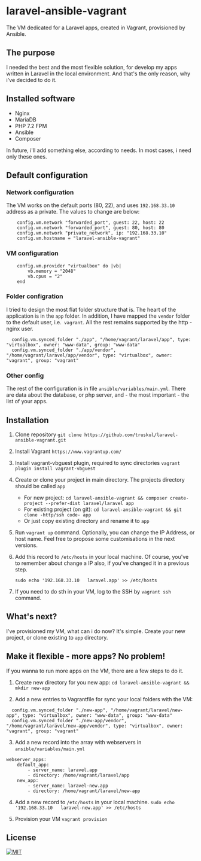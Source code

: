 # laravel-ansible-vagrant
The VM dedicated for a Laravel apps, created in Vagrant, provisioned by Ansible.

## The purpose
I needed the best and the most flexible solution, for develop my apps written in Laravel in the local environment. And that's the only reason, why i've decided to do it.

## Installed software
- Nginx
- MariaDB
- PHP 7.2 FPM
- Ansible
- Composer

In future, i'll add something else, according to needs. In most cases, i need only these ones.

## Default configuration

### Network configuration
The VM works on the default ports (80, 22), and uses `192.168.33.10` address as a private. The values to change are below:
```
    config.vm.network "forwarded_port", guest: 22, host: 22
    config.vm.network "forwarded_port", guest: 80, host: 80
    config.vm.network "private_network", ip: "192.168.33.10"
    config.vm.hostname = "laravel-ansible-vagrant"
```
### VM configuration
```
    config.vm.provider "virtualbox" do |vb|
        vb.memory = "2048"
        vb.cpus = "2"
    end
```

### Folder configration
I tried to design the most flat folder structure that is. The heart of the application is in the `app` folder. In addition, I have mapped the `vendor` folder to the default user, i.e.` vagrant`. All the rest remains supported by the http - nginx user.
```
  config.vm.synced_folder "./app", "/home/vagrant/laravel/app", type: "virtualbox", owner: "www-data", group: "www-data"
  config.vm.synced_folder "./app/vendor", "/home/vagrant/laravel/app/vendor", type: "virtualbox", owner: "vagrant", group: "vagrant"
```

### Other config
The rest of the configuration is in file `ansible/variables/main.yml`. There are data about the database, or php server, and - the most important - the list of your apps.

## Installation

1. Clone repository
`git clone https://github.com/truskul/laravel-ansible-vagrant.git`

2. Install Vagrant
`https://www.vagrantup.com/`

3. Install vagrant-vbguest plugin, required to sync directories
`vagrant plugin install vagrant-vbguest`

4. Create or clone your project in main directory. The projects directory should be called `app`
    - For new project:
    `cd laravel-ansible-vagrant && composer create-project --prefer-dist laravel/laravel app`
    - For existing project (on git):
    `cd laravel-ansible-vagrant && git clone -http/ssh code- app`
    - Or just copy existing directory and rename it to `app`
4. Run `vagrant up` command. Optionally, you can change the IP Address, or host name. Feel free to propose some customisations in the next versions. 

5. Add this record to `/etc/hosts` in your local machine. Of course, you've to remember about change a IP also, if you've changed it in a previous step.

    `sudo echo '192.168.33.10   laravel.app' >> /etc/hosts`

6. If you need to do sth in your VM, log to the SSH by `vagrant ssh` command.

## What's next?
I've provisioned my VM, what can i do now? It's simple. Create your new project, or clone existing to `app` directory.

## Make it flexible - more apps? No problem!
If you wanna to run more apps on the VM, there are a few steps to do it.

1. Create new directory for you new app:
`cd laravel-ansible-vagrant && mkdir new-app`

2. Add a new entries to Vagrantfile for sync your local folders with the VM:
```
  config.vm.synced_folder "./new-app", "/home/vagrant/laravel/new-app", type: "virtualbox", owner: "www-data", group: "www-data"
  config.vm.synced_folder "./new-app/vendor", "/home/vagrant/laravel/new-app/vendor", type: "virtualbox", owner: "vagrant", group: "vagrant"
```

3. Add a new record into the array with webservers in `ansible/variables/main.yml`
```
webserver_apps:
    default_app:
        - server_name: laravel.app
        - directory: /home/vagrant/laravel/app
    new_app:
        - server_name: laravel-new.app
        - directory: /home/vagrant/laravel/new-app 
```
4. Add a new record to `/etc/hosts` in your local machine.
    `sudo echo '192.168.33.10   laravel-new.app' >> /etc/hosts`

5. Provision your VM
`vagrant provision`

## License

[![MIT](https://img.shields.io/badge/license-MIT-0a0a0a.svg?style=flat&colorA=0a0a0a)](LICENSE)